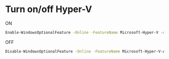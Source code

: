 # Turn on/off Hyper-V

ON
```bash
Enable-WindowsOptionalFeature -Online -FeatureName Microsoft-Hyper-V -All
```
OFF
```bash
Disable-WindowsOptionalFeature -Online -FeatureName Microsoft-Hyper-V-All
```